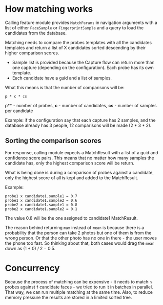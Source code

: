 # How matching works

Calling feature module provides `MatchParams` in navigation arguments with a list of either `FaceSample` or `FingerprintSample` and a query
to load the candidates from the database.

Matching needs to compare the probes templates with all the candidates templates and return a list of X candidates sorted descending by
their higher comparison scores.

- Sample list is provided because the Capture flow can return more than one capture (depending on the configuration). Each probe has its own
  template.
- Each candidate have a guid and a list of samples.

What this means is that the number of comparisons will be:

```
p * c * cs
```

p** - number of probes, **c** - number of candidates, **cs** - number of samples per candidate

Example: if the configuration say that each capture has 2 samples, and the database already has 3
people, 12 comparisons will be made (2 * 3 * 2).

## Sorting the comparison scores

For response, calling module expects a MatchResult with a list of a guid and confidence score pairs. This means that no matter how many
samples the candidate has, only the highest comparison score will be return.

What is being done is during a comparison of probes against a candidate, only the highest score of all is kept and added to the MatchResult.

Example:

```
probe1 x candidate1.sample1 = 0.7
probe1 x candidate1.sample2 = 0.6
probe2 x candidate1.sample1 = 0.8
probe2 x candidate1.sample2 = 0.1
```

The value 0.8 will be the one assigned to candidate1 MatchResult.

The reason behind returning `max` instead of `mean` is because there is a probability that the
person can take 2 photos but one of them is from the wrong person. Or that the other photo has no
one in there - the user moves the phone too fast. So thinking about that, both cases would drag
the `mean` down as (1 + 0) / 2 = 0.5.

# Concurrency

Because the process of matching can be expensive - it needs to match `n` probes against `f` candidate faces - we tried to run it in batches
in parallel.
That way, we can run multiple matching at the same time. Also, to reduce memory pressure the results are stored in a limited sorted tree.
